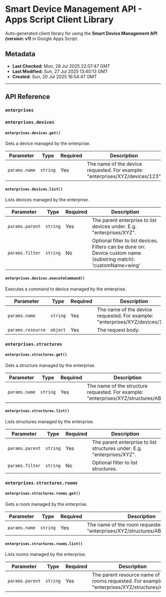# Smart Device Management API - Apps Script Client Library

Auto-generated client library for using the **Smart Device Management API (version: v1)** in Google Apps Script.

## Metadata

- **Last Checked:** Mon, 28 Jul 2025 22:07:47 GMT
- **Last Modified:** Sun, 27 Jul 2025 13:40:13 GMT
- **Created:** Sun, 20 Jul 2025 16:54:47 GMT



---

## API Reference

### `enterprises`

### `enterprises.devices`

#### `enterprises.devices.get()`

Gets a device managed by the enterprise.

| Parameter | Type | Required | Description |
|---|---|---|---|
| `params.name` | `string` | Yes | The name of the device requested. For example: "enterprises/XYZ/devices/123" |

#### `enterprises.devices.list()`

Lists devices managed by the enterprise.

| Parameter | Type | Required | Description |
|---|---|---|---|
| `params.parent` | `string` | Yes | The parent enterprise to list devices under. E.g. "enterprises/XYZ". |
| `params.filter` | `string` | No | Optional filter to list devices. Filters can be done on: Device custom name (substring match): 'customName=wing' |

#### `enterprises.devices.executeCommand()`

Executes a command to device managed by the enterprise.

| Parameter | Type | Required | Description |
|---|---|---|---|
| `params.name` | `string` | Yes | The name of the device requested. For example: "enterprises/XYZ/devices/123" |
| `params.resource` | `object` | Yes | The request body. |

### `enterprises.structures`

#### `enterprises.structures.get()`

Gets a structure managed by the enterprise.

| Parameter | Type | Required | Description |
|---|---|---|---|
| `params.name` | `string` | Yes | The name of the structure requested. For example: "enterprises/XYZ/structures/ABC". |

#### `enterprises.structures.list()`

Lists structures managed by the enterprise.

| Parameter | Type | Required | Description |
|---|---|---|---|
| `params.parent` | `string` | Yes | The parent enterprise to list structures under. E.g. "enterprises/XYZ". |
| `params.filter` | `string` | No | Optional filter to list structures. |

### `enterprises.structures.rooms`

#### `enterprises.structures.rooms.get()`

Gets a room managed by the enterprise.

| Parameter | Type | Required | Description |
|---|---|---|---|
| `params.name` | `string` | Yes | The name of the room requested. For example: "enterprises/XYZ/structures/ABC/rooms/123". |

#### `enterprises.structures.rooms.list()`

Lists rooms managed by the enterprise.

| Parameter | Type | Required | Description |
|---|---|---|---|
| `params.parent` | `string` | Yes | The parent resource name of the rooms requested. For example: "enterprises/XYZ/structures/ABC". |